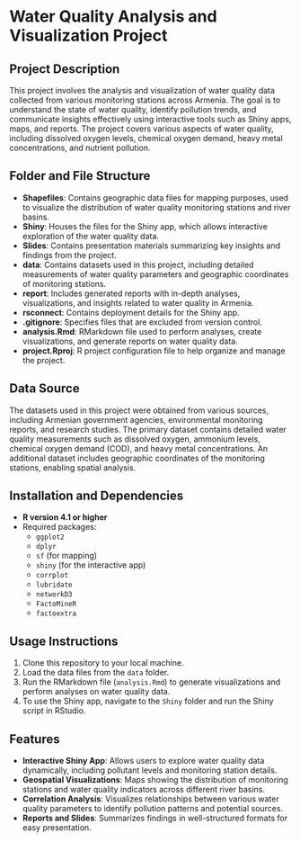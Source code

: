 # Water Quality Analysis and Visualization Project

## Project Description
This project involves the analysis and visualization of water quality data collected from various monitoring stations across Armenia. The goal is to understand the state of water quality, identify pollution trends, and communicate insights effectively using interactive tools such as Shiny apps, maps, and reports. The project covers various aspects of water quality, including dissolved oxygen levels, chemical oxygen demand, heavy metal concentrations, and nutrient pollution.

## Folder and File Structure

- **Shapefiles**: Contains geographic data files for mapping purposes, used to visualize the distribution of water quality monitoring stations and river basins.
- **Shiny**: Houses the files for the Shiny app, which allows interactive exploration of the water quality data.
- **Slides**: Contains presentation materials summarizing key insights and findings from the project.
- **data**: Contains datasets used in this project, including detailed measurements of water quality parameters and geographic coordinates of monitoring stations.
- **report**: Includes generated reports with in-depth analyses, visualizations, and insights related to water quality in Armenia.
- **rsconnect**: Contains deployment details for the Shiny app.
- **.gitignore**: Specifies files that are excluded from version control.
- **analysis.Rmd**: RMarkdown file used to perform analyses, create visualizations, and generate reports on water quality data.
- **project.Rproj**: R project configuration file to help organize and manage the project.

## Data Source
The datasets used in this project were obtained from various sources, including Armenian government agencies, environmental monitoring reports, and research studies. The primary dataset contains detailed water quality measurements such as dissolved oxygen, ammonium levels, chemical oxygen demand (COD), and heavy metal concentrations. An additional dataset includes geographic coordinates of the monitoring stations, enabling spatial analysis.

## Installation and Dependencies
- **R version 4.1 or higher**
- Required packages:
  - `ggplot2`
  - `dplyr`
  - `sf` (for mapping)
  - `shiny` (for the interactive app)
  - `corrplot`
  - `lubridate`
  - `networkD3`
  - `FactoMineR`
  - `factoextra`

## Usage Instructions
1. Clone this repository to your local machine.
2. Load the data files from the `data` folder.
3. Run the RMarkdown file (`analysis.Rmd`) to generate visualizations and perform analyses on water quality data.
4. To use the Shiny app, navigate to the `Shiny` folder and run the Shiny script in RStudio.

## Features
- **Interactive Shiny App**: Allows users to explore water quality data dynamically, including pollutant levels and monitoring station details.
- **Geospatial Visualizations**: Maps showing the distribution of monitoring stations and water quality indicators across different river basins.
- **Correlation Analysis**: Visualizes relationships between various water quality parameters to identify pollution patterns and potential sources.
- **Reports and Slides**: Summarizes findings in well-structured formats for easy presentation.


